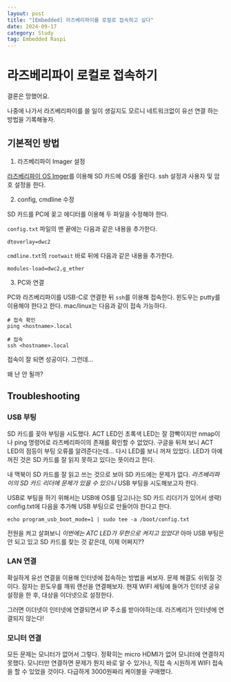 ```yaml
---
layout: post
title: "[Embedded] 라즈베리파이를 로컬로 접속하고 싶다"
date: 2024-09-17
category: Study
tag: Embedded Raspi
---
```

# 라즈베리파이 로컬로 접속하기

결론은 망했어요.

나중에 나가서 라즈베리파이를 쓸 일이 생길지도 모르니 네트워크없이 유선 연결 하는 방법을 기록해놓자.

## 기본적인 방법

1. 라즈베리파이 Imager 설정

[라즈베리파이 OS Imger](https://www.raspberrypi.com/software/)를 이용해 SD 카드에 OS를 올린다. ssh 설정과 사용자 및 암호 설정을 한다.

2. config, cmdline 수정

SD 카드를 PC에 꽂고 에디터를 이용해 두 파일을 수정해야 한다.

`config.txt` 파일의 맨 끝에는 다음과 같은 내용을 추가한다. 
```
dtoverlay=dwc2
```

`cmdline.txt`의 `rootwait` 바로 뒤에 다음과 같은 내용을 추가한다.
```
modules-load=dwc2,g_ether
```

3. PC와 연결

PC와 라즈베리파이를 USB-C로 연결한 뒤 `ssh`를 이용해 접속한다. 윈도우는 putty를 이용해야 한다고 한다. mac/linux는 다음과 같이 접속 가능하다.

```
# 접속 확인
ping <hostname>.local

# 접속
ssh <hostname>.local
```

접속이 잘 되면 성공이다. 그런데...

왜 난 안 될까?

## Troubleshooting

### USB 부팅

SD 카드를 꽂아 부팅을 시도했다. ACT LED인 초록색 LED는 잘 깜빡이지만 nmap이나 ping 명령어로 라즈베리파이의 존재를 확인할 수 없었다. 
구글을 뒤져 보니 ACT LED의 점등이 부팅 오류를 알려준다는데... 다시 LED를 보니 꺼져 있었다. LED가 아예 꺼진 것은 SD 카드를 잘 읽지 못하고 있다는 뜻이라고 한다.

내 맥북이 SD 카드를 잘 읽고 쓰는 것으로 보아 SD 카드에는 문제가 없다. *라즈베리파이의 SD 카드 리더에 문제가 있을 수 있으니* USB 부팅을 시도해보고자 한다.

USB로 부팅을 하기 위해서는 USB에 OS를 담고(나는 SD 카드 리더기가 있어서 생략) config.txt에 다음을 추가해 USB 부팅으로 만들어야 한다고 한다.
```
echo program_usb_boot_mode=1 | sudo tee -a /boot/config.txt
```

전원을 켜고 살펴보니 *이번에는 ATC LED가 무한으로 켜지고 있었다!* 아마 USB 부팅은 안 되고 있고 SD 카드를 찾는 것 같은데, 이제 어쩌지??

### LAN 연결

확실하게 유선 연결을 이용해 인터넷에 접속하는 방법을 써보자. 문제 해결도 쉬워질 것이다. 잠자는 윈도우를 깨워 랜선을 연결해보자. 현재 WIFI 세팅에 들어가 인터넷 공유 설정을 한 후, 대상을 이더넷으로 설정한다.

그러면 이더넷이 인터넷에 연결되면서 IP 주소를 받아야하는데. 라즈베리가 인터넷에 연결되지 않는다! 

### 모니터 연결

모든 문제는 모니터가 없어서 그렇다. 정확히는 micro HDMI가 없어 모니터에 연결하지 못했다. 모니터만 연결하면 문제가 뭔지 바로 알 수 있거나, 직접 속 시원하게 WIFI 접속을 할 수 있었을 것이다. 다급하게 3000원짜리 케이블을 구매했다.
